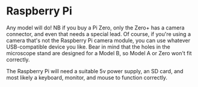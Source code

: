 # Raspberry Pi
Any model will do!  NB if you buy a Pi Zero, only the Zero+ has a camera connector, and even that needs a special lead.  Of course, if you're using a camera that's not the Raspberry Pi camera module, you can use whatever USB-compatible device you like.  Bear in mind that the holes in the microscope stand are designed for a Model B, so Model A or Zero won't fit correctly.

The Raspberry Pi will need a suitable 5v power supply, an SD card, and most likely a keyboard, monitor, and mouse to function correctly.



